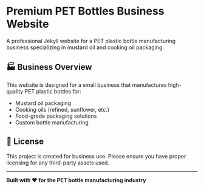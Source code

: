 # Premium PET Bottles Business Website

A professional Jekyll website for a PET plastic bottle manufacturing business specializing in mustard oil and cooking oil packaging.

## 🏭 Business Overview

This website is designed for a small business that manufactures high-quality PET plastic bottles for:
- Mustard oil packaging
- Cooking oils (refined, sunflower, etc.)
- Food-grade packaging solutions
- Custom bottle manufacturing

## 📄 License

This project is created for business use. Please ensure you have proper licensing for any third-party assets used.

---

**Built with ❤️ for the PET bottle manufacturing industry**
